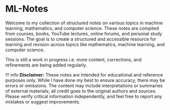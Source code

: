 # ML-Notes

Welcome to my collection of structured notes on various topics in machine learning, mathematics, and computer science. These notes are compiled from courses, books, YouTube lectures, online forums, and personal study sessions. The goal is to create a structured and accessible resource for learning and revision across topics like mathematics, machine learning, and computer science. 

This is still a work in progress i.e. more content, corrections, and refinements are being added regularly.

!!! info
    **Disclaimer:** These notes are intended for educational and reference purposes only. While I have done my best to ensure accuracy, there may be errors or omissions. The content may include interpretations or summaries of external materials; all credit goes to the original authors and sources. Please verify critical information independently, and feel free to report any mistakes or suggest improvements.
